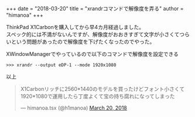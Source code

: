 +++
date = "2018-03-20"
title = "xrandrコマンドで解像度を弄る"
author = "himanoa"
+++

ThinkPad X1Carbonを購入してから早4カ月経過しました。  
スペック的には不満がないんですが、解像度がおおきすぎて文字が小さくてつらいという問題があったので解像度を下げたくなったのでやった。

XWindowManagerでやっているので以下のコマンドで解像度を設定できる

```
>>> xrandr --output eDP-1 --mode 1920x1080
```

以上

<blockquote class="twitter-tweet" data-partner="tweetdeck"><p lang="ja" dir="ltr">X1Carbonリッチに2560*1440のモデルを買ったけどフォント小さくて1920*1080で運用したら丁度よくて宝の持ち腐れになってしまった</p>&mdash; himanoa.tsx (@h1manoa) <a href="https://twitter.com/h1manoa/status/976216549429161984?ref_src=twsrc%5Etfw">March 20, 2018</a></blockquote>

